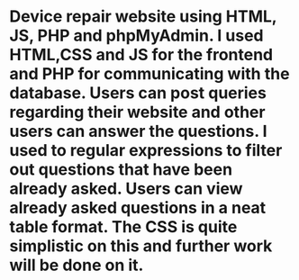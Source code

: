# Device repair website using HTML, JS, PHP and phpMyAdmin. I used HTML,CSS and JS for the frontend and PHP for communicating with the database. Users can post queries regarding their website and other users can answer the questions. I used to regular expressions to filter out questions that have been already asked. Users can view already asked questions in a neat table format. The CSS is quite simplistic on this and further work will be done on it.

